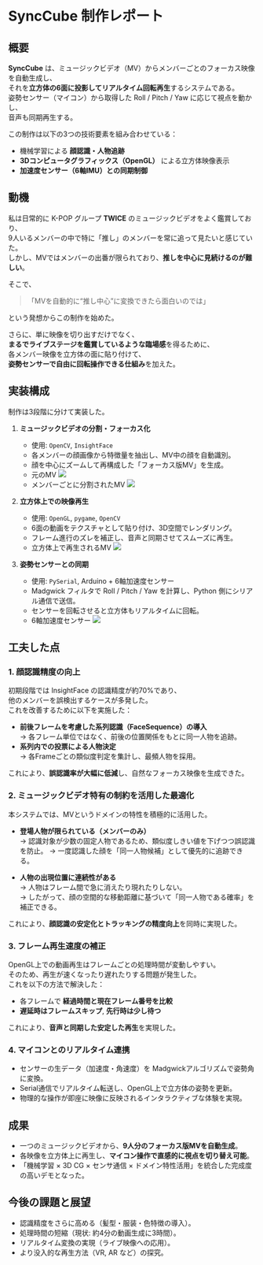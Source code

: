 # SyncCube 制作レポート

## 概要

**SyncCube** は、ミュージックビデオ（MV）からメンバーごとのフォーカス映像を自動生成し、  
それを**立方体の6面に投影してリアルタイム回転再生**するシステムである。  
姿勢センサー（マイコン）から取得した Roll / Pitch / Yaw に応じて視点を動かし、  
音声も同期再生する。

この制作は以下の3つの技術要素を組み合わせている：

- 機械学習による **顔認識・人物追跡**
- **3Dコンピュータグラフィックス（OpenGL）** による立方体映像表示
- **加速度センサー（6軸IMU）との同期制御**

## 動機

私は日常的に K-POP グループ **TWICE** のミュージックビデオをよく鑑賞しており、  
9人いるメンバーの中で特に「推し」のメンバーを常に追って見たいと感じていた。  
しかし、MVではメンバーの出番が限られており、**推しを中心に見続けるのが難しい**。

そこで、  
> 「MVを自動的に“推し中心”に変換できたら面白いのでは」

という発想からこの制作を始めた。

さらに、単に映像を切り出すだけでなく、  
**まるでライブステージを鑑賞しているような臨場感**を得るために、  
各メンバー映像を立方体の面に貼り付けて、  
**姿勢センサーで自由に回転操作できる仕組み**を加えた。


## 実装構成

制作は3段階に分けて実装した。

1. **ミュージックビデオの分割・フォーカス化**  
   - 使用: `OpenCV`, `InsightFace`  
   - 各メンバーの顔画像から特徴量を抽出し、MV中の顔を自動識別。  
   - 顔を中心にズームして再構成した「フォーカス版MV」を生成。
   - 元のMV
    ![](../img/figure01.png)
   - メンバーごとに分割されたMV
    ![](../img/figure02.png)

2. **立方体上での映像再生**  
   - 使用: `OpenGL`, `pygame`, `OpenCV`  
   - 6面の動画をテクスチャとして貼り付け、3D空間でレンダリング。  
   - フレーム進行のズレを補正し、音声と同期させてスムーズに再生。
   - 立方体上で再生されるMV
    ![](../img/figure03.png)

3. **姿勢センサーとの同期**  
   - 使用: `PySerial`, Arduino + 6軸加速度センサー  
   - Madgwick フィルタで Roll / Pitch / Yaw を計算し、Python 側にシリアル通信で送信。  
   - センサーを回転させると立方体もリアルタイムに回転。
   - 6軸加速度センサー
    ![](../img/figure04.jpg)


## 工夫した点

### 1. 顔認識精度の向上

初期段階では InsightFace の認識精度が約70%であり、  
他のメンバーを誤検出するケースが多発した。  
これを改善するために以下を実施した：

- **前後フレームを考慮した系列認識（FaceSequence）の導入**  
  → 各フレーム単位ではなく、前後の位置関係をもとに同一人物を追跡。  
- **系列内での投票による人物決定**  
  → 各Frameごとの類似度判定を集計し、最頻人物を採用。

これにより、**誤認識率が大幅に低減**し、自然なフォーカス映像を生成できた。


### 2. ミュージックビデオ特有の制約を活用した最適化

本システムでは、MVというドメインの特性を積極的に活用した。

- **登場人物が限られている（メンバーのみ）**  
  → 認識対象が少数の固定人物であるため、類似度しきい値を下げつつ誤認識を防止。
  → 一度認識した顔を「同一人物候補」として優先的に追跡できる。

- **人物の出現位置に連続性がある**  
  → 人物はフレーム間で急に消えたり現れたりしない。  
  → したがって、顔の空間的な移動距離に基づいて「同一人物である確率」を補正できる。

これにより、**顔認識の安定化とトラッキングの精度向上**を同時に実現した。  


### 3. フレーム再生速度の補正

OpenGL上での動画再生はフレームごとの処理時間が変動しやすい。  
そのため、再生が速くなったり遅れたりする問題が発生した。  
これを以下の方法で解決した：

- 各フレームで **経過時間と現在フレーム番号を比較**  
- **遅延時はフレームスキップ**, **先行時は少し待つ**

これにより、**音声と同期した安定した再生**を実現した。


### 4. マイコンとのリアルタイム連携

- センサーの生データ（加速度・角速度）を Madgwickアルゴリズムで姿勢角に変換。  
- Serial通信でリアルタイム転送し、OpenGL上で立方体の姿勢を更新。  
- 物理的な操作が即座に映像に反映されるインタラクティブな体験を実現。


## 成果

- 一つのミュージックビデオから、**9人分のフォーカス版MVを自動生成**。  
- 各映像を立方体上に再生し、**マイコン操作で直感的に視点を切り替え可能**。  
- 「機械学習 × 3D CG × センサ通信 × ドメイン特性活用」を統合した完成度の高いデモとなった。


## 今後の課題と展望

- 認識精度をさらに高める（髪型・服装・色特徴の導入）。  
- 処理時間の短縮（現状: 約4分の動画生成に3時間）。  
- リアルタイム変換の実現（ライブ映像への応用）。  
- より没入的な再生方法（VR, AR など）の探究。
